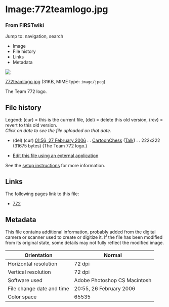 

# Image:772teamlogo.jpg

### From FIRSTwiki

Jump to: navigation, search

  * Image
  * File history
  * Links
  * Metadata

![](/media/a/ad/772teamlogo.jpg)

[772teamlogo.jpg](/media/a/ad/772teamlogo.jpg "772teamlogo.jpg" ) (31KB, MIME
type: `image/jpeg`)

The Team 772 logo.

## File history

Legend: (cur) = this is the current file, (del) = delete this old version,
(rev) = revert to this old version.  
_Click on date to see the file uploaded on that date_.

  * (del) (cur) [01:56, 27 February 2006](/media/a/ad/772teamlogo.jpg "/media/a/ad/772teamlogo.jpg" ) . . [CartoonChess](/index.php?title=User:CartoonChess&action=edit "User:CartoonChess" ) ([Talk](/index.php?title=User_talk:CartoonChess&action=edit "User talk:CartoonChess" )) . . 222x222 (31675 bytes) (The Team 772 logo.)
  

  * [Edit this file using an external application](/index.php?title=Image:772teamlogo.jpg&action=edit&externaledit=true&mode=file "Image:772teamlogo.jpg" )

See the [setup
instructions](http://meta.wikimedia.org/wiki/Help:External_editors
"http://meta.wikimedia.org/wiki/Help:External_editors" ) for more information.

## Links

The following pages link to this file:

  * [772](772 "772" )

## Metadata

This file contains additional information, probably added from the digital
camera or scanner used to create or digitize it. If the file has been modified
from its original state, some details may not fully reflect the modified
image.

Orientation |  Normal  
---|---  
Horizontal resolution |  72 dpi  
Vertical resolution |  72 dpi  
Software used |  Adobe Photoshop CS Macintosh  
File change date and time |  20:55, 26 February 2006  
Color space |  65535  
  
